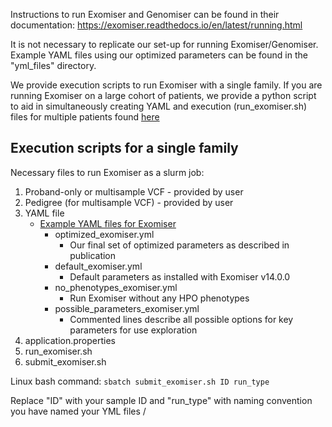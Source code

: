 Instructions to run Exomiser and Genomiser can be found in their documentation: https://exomiser.readthedocs.io/en/latest/running.html

It is not necessary to replicate our set-up for running Exomiser/Genomiser. Example YAML files using our optimized parameters can be found in the "yml_files" directory.

We provide execution scripts to run Exomiser with a single family.
If you are running Exomiser on a large cohort of patients, we provide a python script to aid in simultaneously creating YAML and execution (run_exomiser.sh) files for multiple patients found [here](create_multiple_exomiser_run_scripts.py)

## Execution scripts for a single family
Necessary files to run Exomiser as a slurm job:
1. Proband-only or multisample VCF - provided by user
2. Pedigree (for multisample VCF) - provided by user
3. YAML file
    - [Example YAML files for Exomiser](https://github.com/icooperstein/exomiser_optimization/blob/main/run_exomiser/yml_files) 
        - optimized_exomiser.yml
            - Our final set of optimized parameters as described in publication
        - default_exomiser.yml
            - Default parameters as installed with Exomiser v14.0.0
        - no_phenotypes_exomiser.yml
            - Run Exomiser without any HPO phenotypes
        - possible_parameters_exomiser.yml
            - Commented lines describe all possible options for key parameters for use exploration
4. application.properties
5. run_exomiser.sh
6. submit_exomiser.sh

Linux bash command: ```sbatch submit_exomiser.sh ID run_type```

Replace "ID" with your sample ID and "run_type" with naming convention you have named your YML files /

